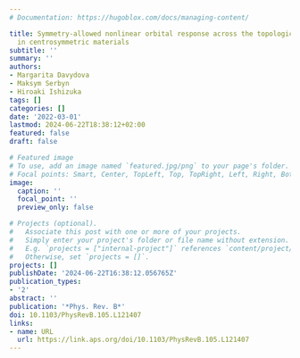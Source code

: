 ```yaml
---
# Documentation: https://hugoblox.com/docs/managing-content/

title: Symmetry-allowed nonlinear orbital response across the topological phase transition
  in centrosymmetric materials
subtitle: ''
summary: ''
authors:
- Margarita Davydova
- Maksym Serbyn
- Hiroaki Ishizuka
tags: []
categories: []
date: '2022-03-01'
lastmod: 2024-06-22T18:38:12+02:00
featured: false
draft: false

# Featured image
# To use, add an image named `featured.jpg/png` to your page's folder.
# Focal points: Smart, Center, TopLeft, Top, TopRight, Left, Right, BottomLeft, Bottom, BottomRight.
image:
  caption: ''
  focal_point: ''
  preview_only: false

# Projects (optional).
#   Associate this post with one or more of your projects.
#   Simply enter your project's folder or file name without extension.
#   E.g. `projects = ["internal-project"]` references `content/project/deep-learning/index.md`.
#   Otherwise, set `projects = []`.
projects: []
publishDate: '2024-06-22T16:38:12.056765Z'
publication_types:
- '2'
abstract: ''
publication: '*Phys. Rev. B*'
doi: 10.1103/PhysRevB.105.L121407
links:
- name: URL
  url: https://link.aps.org/doi/10.1103/PhysRevB.105.L121407
---
```

